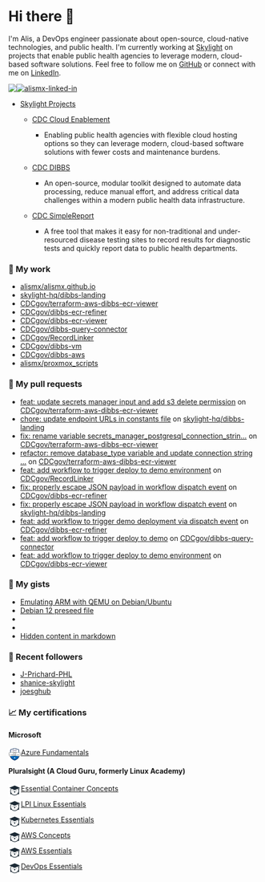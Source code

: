 # Hi there 👋 

I'm Alis, a DevOps engineer passionate about open-source, cloud-native technologies, and public health. I'm currently working at [Skylight](https://skylight.digital) on projects that enable public health agencies to leverage modern, cloud-based software solutions. Feel free to follow me on [GitHub](https://github.com/alismx) or connect with me on [LinkedIn](https://www.linkedin.com/in/alismx). 

[<img align="left" href="https://github.com/alismx" src="https://img.shields.io/badge/GitHub-181717.svg?style=for-the-badge&logo=GitHub&logoColor=white" />](https://github.com/alismx)

[<img alt="alismx-linked-in" src="https://img.shields.io/badge/linkedin-%230077B5.svg?&style=for-the-badge&logo=linkedin&logoColor=white" />](https://www.linkedin.com/in/alismx)<br>

- [Skylight Projects](https://skylight.digital/work/team-member/alis-akers/)

  - [CDC Cloud Enablement](https://skylight.digital/work/experience/cdc-dibbs-cloud-enablement/)
    - Enabling public health agencies with flexible cloud hosting options so they can leverage modern, cloud-based software solutions with fewer costs and maintenance burdens.

  - [CDC DIBBS](https://skylight.digital/work/experience/cdc-dibbs/)
    - An open-source, modular toolkit designed to automate data processing, reduce manual effort, and address critical data challenges within a modern public health data infrastructure.

  - [CDC SimpleReport](https://skylight.digital/work/experience/cdc-simplereport/)
    - A free tool that makes it easy for non-traditional and under-resourced disease testing sites to record results for diagnostic tests and quickly report data to public health departments.

### 🚀 My work

- [alismx/alismx.github.io](https://github.com/alismx/alismx.github.io)
- [skylight-hq/dibbs-landing](https://github.com/skylight-hq/dibbs-landing)
- [CDCgov/terraform-aws-dibbs-ecr-viewer](https://github.com/CDCgov/terraform-aws-dibbs-ecr-viewer)
- [CDCgov/dibbs-ecr-refiner](https://github.com/CDCgov/dibbs-ecr-refiner)
- [CDCgov/dibbs-ecr-viewer](https://github.com/CDCgov/dibbs-ecr-viewer)
- [CDCgov/dibbs-query-connector](https://github.com/CDCgov/dibbs-query-connector)
- [CDCgov/RecordLinker](https://github.com/CDCgov/RecordLinker)
- [CDCgov/dibbs-vm](https://github.com/CDCgov/dibbs-vm)
- [CDCgov/dibbs-aws](https://github.com/CDCgov/dibbs-aws)
- [alismx/proxmox_scripts](https://github.com/alismx/proxmox_scripts)

### 🌱 My pull requests

- [feat: update secrets manager input and add s3 delete permission](https://github.com/CDCgov/terraform-aws-dibbs-ecr-viewer/pull/33) on [CDCgov/terraform-aws-dibbs-ecr-viewer](https://github.com/CDCgov/terraform-aws-dibbs-ecr-viewer)
- [chore: update endpoint URLs in constants file](https://github.com/skylight-hq/dibbs-landing/pull/8) on [skylight-hq/dibbs-landing](https://github.com/skylight-hq/dibbs-landing)
- [fix: rename variable secrets_manager_postgresql_connection_strin…](https://github.com/CDCgov/terraform-aws-dibbs-ecr-viewer/pull/32) on [CDCgov/terraform-aws-dibbs-ecr-viewer](https://github.com/CDCgov/terraform-aws-dibbs-ecr-viewer)
- [refactor: remove database_type variable and update connection string …](https://github.com/CDCgov/terraform-aws-dibbs-ecr-viewer/pull/31) on [CDCgov/terraform-aws-dibbs-ecr-viewer](https://github.com/CDCgov/terraform-aws-dibbs-ecr-viewer)
- [feat: add workflow to trigger deploy to demo environment](https://github.com/CDCgov/RecordLinker/pull/390) on [CDCgov/RecordLinker](https://github.com/CDCgov/RecordLinker)
- [fix: properly escape JSON payload in workflow dispatch event](https://github.com/CDCgov/dibbs-ecr-refiner/pull/111) on [CDCgov/dibbs-ecr-refiner](https://github.com/CDCgov/dibbs-ecr-refiner)
- [fix: properly escape JSON payload in workflow dispatch event](https://github.com/skylight-hq/dibbs-landing/pull/7) on [skylight-hq/dibbs-landing](https://github.com/skylight-hq/dibbs-landing)
- [feat: add workflow to trigger demo deployment via dispatch event](https://github.com/CDCgov/dibbs-ecr-refiner/pull/109) on [CDCgov/dibbs-ecr-refiner](https://github.com/CDCgov/dibbs-ecr-refiner)
- [feat: add workflow to trigger deploy to demo](https://github.com/CDCgov/dibbs-query-connector/pull/624) on [CDCgov/dibbs-query-connector](https://github.com/CDCgov/dibbs-query-connector)
- [feat: add workflow to trigger deploy to demo environment](https://github.com/CDCgov/dibbs-ecr-viewer/pull/753) on [CDCgov/dibbs-ecr-viewer](https://github.com/CDCgov/dibbs-ecr-viewer)

### 📓 My gists

- [Emulating ARM with QEMU on Debian/Ubuntu](https://gist.github.com/3107fdd62a87607d7cc7b1368d84fc52)
- [Debian 12 preseed file](https://gist.github.com/717776684587d3467b8c3980d2cba4e3)
- [](https://gist.github.com/eb554c67c7013b27c0e16461c3321df9)
- [](https://gist.github.com/a8c473968f0d87c0532944017f844363)
- [Hidden content in markdown](https://gist.github.com/cffeb79c933f98279c46906f390fd3a0)

### 👯 Recent followers

- [J-Prichard-PHL](https://github.com/J-Prichard-PHL)
- [shanice-skylight](https://github.com/shanice-skylight)
- [joesghub](https://github.com/joesghub)

### 📈 My certifications

#### Microsoft

[<img align="left" alt="azure-fundamentals" width="25" src="./assets/azurefundamentals.png" />Azure Fundamentals](https://www.credly.com/badges/460c0273-ed19-4f0c-8d38-4ee994dfeb22/public_url)

#### Pluralsight (A Cloud Guru, formerly Linux Academy)

[<img align="left" alt="Essential-Container-Concepts" width="25" src="./assets/linuxacademy.jpeg" />Essential Container Concepts](https://app.pluralsight.com/profile/alismx)

[<img align="left" alt="LPI-Linux-Essentials" width="25" src="./assets/linuxacademy.jpeg" />LPI Linux Essentials](https://app.pluralsight.com/profile/alismx)

[<img align="left" alt="Kubernetes-Essentials" width="25" src="./assets/linuxacademy.jpeg" />Kubernetes Essentials](https://app.pluralsight.com/profile/alismx)

[<img align="left" alt="AWS-Concepts" width="25" src="./assets/linuxacademy.jpeg" />AWS Concepts](https://app.pluralsight.com/profile/alismx)

[<img align="left" alt="AWS-Essentials" width="25" src="./assets/linuxacademy.jpeg" />AWS Essentials](https://app.pluralsight.com/profile/alismx)

[<img align="left" alt="DevOps-Essentials" width="25" src="./assets/linuxacademy.jpeg" />DevOps Essentials](https://app.pluralsight.com/profile/alismx)
